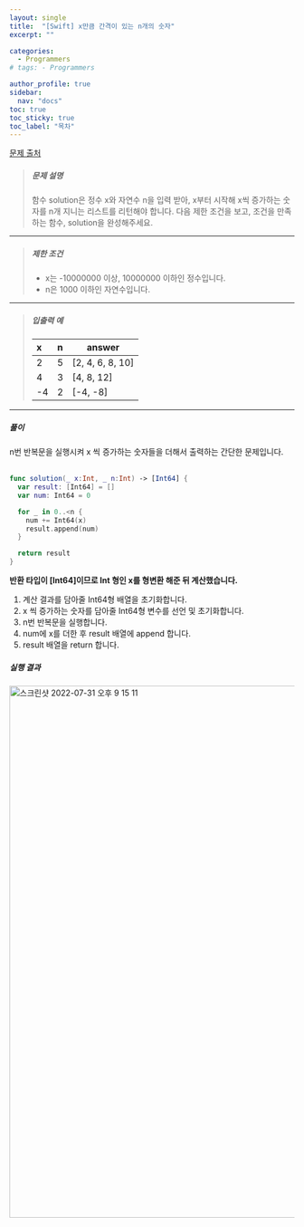 ```yaml
---
layout: single
title:  "[Swift] x만큼 간격이 있는 n개의 숫자"
excerpt: ""

categories:
  - Programmers
# tags: - Programmers

author_profile: true
sidebar:
  nav: "docs"
toc: true
toc_sticky: true
toc_label: "목차"
---
```

[문제 출처](https://school.programmers.co.kr/learn/courses/30/lessons/12954?language=swift)

>##### 문제 설명
>함수 solution은 정수 x와 자연수 n을 입력 받아, x부터 시작해 x씩 증가하는 숫자를 n개 지니는 리스트를 리턴해야 합니다. 다음 제한 조건을 보고, 조건을 만족하는 함수, solution을 완성해주세요.

---

>##### 제한 조건
> - x는 -10000000 이상, 10000000 이하인 정수입니다.  
> - n은 1000 이하인 자연수입니다.

---

>##### 입출력 예
>
>|x|n|answer|
>|:---|:---|---|
>|2|5|[2, 4, 6, 8, 10]|
>|4|3|[4, 8, 12]|
>|-4|2|[-4, -8]|

---

##### 풀이
n번 반복문을 실행시켜 x 씩 증가하는 숫자들을 더해서 출력하는 간단한 문제입니다.
<br><br>

```swift
func solution(_ x:Int, _ n:Int) -> [Int64] {
  var result: [Int64] = []
  var num: Int64 = 0

  for _ in 0..<n {
    num += Int64(x)
    result.append(num)
  }

  return result
}
```
**반환 타입이 [Int64]이므로 Int 형인 x를 형변환 해준 뒤 계산했습니다.**

1. 계산 결과를 담아줄 Int64형 배열을 초기화합니다.
2. x 씩 증가하는 숫자를 담아줄 Int64형 변수를 선언 및 초기화합니다.
3. n번 반복문을 실행합니다.
4. num에 x를 더한 후 result 배열에 append 합니다.
5. result 배열을 return 합니다.

##### 실행 결과
<img width="940" alt="스크린샷 2022-07-31 오후 9 15 11" src="https://user-images.githubusercontent.com/60169777/182025887-caba6bb1-42c8-4999-bf24-96d4c1e30e05.png">